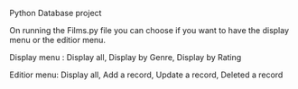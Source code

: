 Python Database project

On running the Films.py file you can choose if you want to have the display menu or the editior menu.

Display menu : Display all, Display by Genre, Display by Rating

Editior menu: Display all, Add a record, Update a record, Deleted a record
